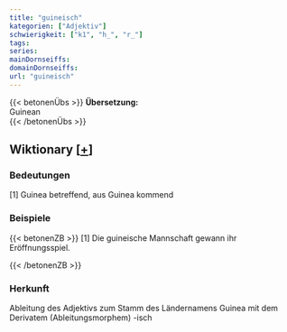 ```yaml
---
title: "guineisch"
kategorien: ["Adjektiv"]
schwierigkeit: ["k1", "h_", "r_"]
tags:
series:
mainDornseiffs:
domainDornseiffs:
url: "guineisch"
---
```


{{< betonenÜbs >}}
**Übersetzung:**  
Guinean  
{{< /betonenÜbs >}}

## Wiktionary [[+](https://de.wiktionary.org/wiki/guineisch)]

### Bedeutungen
[1] Guinea betreffend, aus Guinea kommend  

### Beispiele
{{< betonenZB >}}
[1] Die guineische Mannschaft gewann ihr Eröffnungsspiel.  

{{< /betonenZB >}}
### Herkunft
Ableitung des Adjektivs zum Stamm des Ländernamens Guinea mit dem Derivatem (Ableitungsmorphem) -isch  


